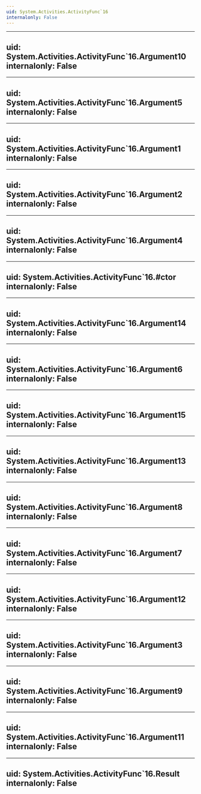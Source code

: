 ```yaml
---
uid: System.Activities.ActivityFunc`16
internalonly: False
---
```


---
uid: System.Activities.ActivityFunc`16.Argument10
internalonly: False
---

---
uid: System.Activities.ActivityFunc`16.Argument5
internalonly: False
---

---
uid: System.Activities.ActivityFunc`16.Argument1
internalonly: False
---

---
uid: System.Activities.ActivityFunc`16.Argument2
internalonly: False
---

---
uid: System.Activities.ActivityFunc`16.Argument4
internalonly: False
---

---
uid: System.Activities.ActivityFunc`16.#ctor
internalonly: False
---

---
uid: System.Activities.ActivityFunc`16.Argument14
internalonly: False
---

---
uid: System.Activities.ActivityFunc`16.Argument6
internalonly: False
---

---
uid: System.Activities.ActivityFunc`16.Argument15
internalonly: False
---

---
uid: System.Activities.ActivityFunc`16.Argument13
internalonly: False
---

---
uid: System.Activities.ActivityFunc`16.Argument8
internalonly: False
---

---
uid: System.Activities.ActivityFunc`16.Argument7
internalonly: False
---

---
uid: System.Activities.ActivityFunc`16.Argument12
internalonly: False
---

---
uid: System.Activities.ActivityFunc`16.Argument3
internalonly: False
---

---
uid: System.Activities.ActivityFunc`16.Argument9
internalonly: False
---

---
uid: System.Activities.ActivityFunc`16.Argument11
internalonly: False
---

---
uid: System.Activities.ActivityFunc`16.Result
internalonly: False
---
